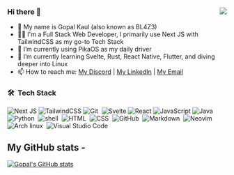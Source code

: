 ### Hi there 👋 <img align="right" src="https://komarev.com/ghpvc/?username=gopal-kaul&color=295496">

- 👋 My name is Gopal Kaul (also known as BL4Z3)
- 👨‍💻 I'm a Full Stack Web Developer, I primarily use Next JS with TailwindCSS as my go-to Tech Stack
- 🔭 I’m currently using PikaOS as my daily driver
- 🌱 I’m currently learning Svelte, Rust, React Native, Flutter, and diving deeper into Linux
- 📫 How to reach me: [My Discord](https://discord.com/users/545099023976235029) | [My LinkedIn](https://www.linkedin.com/in/gopal-kaul/) | [My Email](mailto://gopalkaul5@gmail.com)

### 🛠 &nbsp;Tech Stack

![Next JS](https://img.shields.io/badge/Next-black?style=for-the-badge&logo=next.js&logoColor=white)
![TailwindCSS](https://img.shields.io/badge/tailwindcss-%2338B2AC.svg?style=for-the-badge&logo=tailwind-css&logoColor=white)
![Git](https://img.shields.io/badge/-Git-141a20?style=flat&logo=git)&nbsp;
![Svelte](https://img.shields.io/badge/svelte-%23f1413d.svg?style=for-the-badge&logo=svelte&logoColor=white)
![React](https://img.shields.io/badge/react-%2320232a.svg?style=for-the-badge&logo=react&logoColor=%2361DAFB)
![JavaScript](https://img.shields.io/badge/javascript-%23323330.svg?style=for-the-badge&logo=javascript&logoColor=%23F7DF1E)
![Java](https://img.shields.io/badge/-Java-141a20?style=flat&logo=Java&logoColor=FFA518)&nbsp;
![Python](https://img.shields.io/badge/-Python-141a20?style=flat&logo=python)&nbsp;
![shell](https://img.shields.io/badge/-Bash_Script-141a20?style=flat&logo=linux)&nbsp;
![HTML](https://img.shields.io/badge/-HTML-141a20?style=flat&logo=HTML5)&nbsp;
![CSS](https://img.shields.io/badge/-CSS-141a20?style=flat&logo=CSS3&logoColor=1572B6)&nbsp;
![GitHub](https://img.shields.io/badge/-GitHub-141a20?style=flat&logo=github)&nbsp;
![Markdown](https://img.shields.io/badge/-Markdown-141a20?style=flat&logo=markdown)&nbsp;
![Neovim](https://img.shields.io/badge/NeoVim-%2357A143.svg?&style=for-the-badge&logo=neovim&logoColor=white)
![Arch linux](https://img.shields.io/badge/-Arch_Linux-141a20?style=flat&logo=arch-linux)&nbsp;
![Visual Studio Code](https://img.shields.io/badge/-Visual%20Studio%20Code-141a20?style=flat&logo=visual-studio-code&logoColor=007ACC)&nbsp;


## My GitHub stats -

[![Gopal's GitHub stats](https://github-readme-stats.vercel.app/api?username=gopal-kaul&show_icons=true&count_private=true&theme=dark)](https://github.com/gopal-kaul?tab=repositories)
